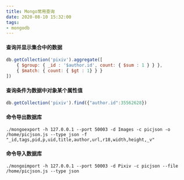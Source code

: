 ```yaml
---
title: Mongo常用查询
date: 2020-08-10 15:32:00
tags:
- mongodb
---
```




#### 查询并显示集合中的数据

```javascript
db.getCollection('pixiv').aggregate([
    { $group: { _id : '$author.id', count: { $sum : 1 } } },
    { $match: { count: { $gt : 1} } }
])
```

#### 查询条件为数据中对象某个属性值

```javascript
db.getCollection('pixiv').find({"author.id":35562628})
```

#### 命令导出数据库

```
./mongoexport -h 127.0.0.1 --port 50003 -d Images -c picjson -o /home/picjson.js --type json -f "_id,tags,pid,p,uid,title,author,url,r18,width,height,_v"
```

#### 命令导入数据库

```
./mongoimport -h 127.0.0.1 --port 50003 -d Pixiv -c picjson --file /home/picjson.js --type json
```

